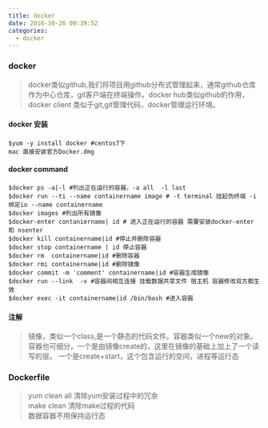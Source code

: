```yaml
---
title: docker
date: 2016-10-26 00:39:52
categories:
  - docker
---
```



### docker

>docker类似github,我们将项目用github分布式管理起来，通常github仓库作为中心仓库，git客户端在终端操作。docker hub类似github的作用，docker client 类似于git,git管理代码，docker管理运行环境。

#### docker 安装

	$yum -y install docker #centos7下
	mac 直接安装官方Docker.dmg
	
	
#### docker command

	$docker ps -a|-l #列出正在运行的容器，-a all  -l last
	$docker run --ti --name containername image # -t terminal 挂起伪终端 -i 绑定io --name containername 
	$docker images #列出所有镜像
	$docker-enter contaniername| id # 进入正在运行的容器 需要安装docker-enter 和 nsenter
	$docker kill containername|id #停止并删除容器
	$docker stop containername | id 停止容器
	$docker rm  containername|id #删除容器
	$docker rmi containername|id #删除镜像
	$docker commit -m 'comment' containername|id #容器生成镜像
	$docker run --link  -v #容器间相互连接 挂载数据共享文件 宿主机 容器修改双方都生效
	$docker exec -it containername|id /bin/bash #进入容器
	
<!--more-->
#### 注解

>镜像，类似一个class,是一个静态的代码文件。容器类似一个new的对象。容器也可细分，一个是由镜像create的，这里在镜像的基础上加上了一个读写的层。 一个是create+start，这个包含运行的空间，进程等运行态


### Dockerfile
	
>yum clean all 清除yum安装过程中的冗余  
>make clean 清除make过程的代码  
>数据容器不用保持运行态
